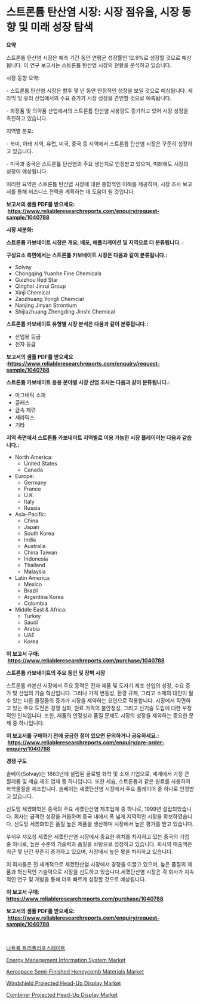 <p><h1>스트론튬 탄산염 시장: 시장 점유율, 시장 동향 및 미래 성장 탐색</h1></p><p><strong>요약</strong></p>
<p><p>스트론튬 탄산염 시장은 예측 기간 동안 연평균 성장률인 12.9%로 성장할 것으로 예상됩니다. 이 연구 보고서는 스트론튬 탄산염 시장의 현황을 분석하고 있습니다.</p><p>시장 동향 요약:</p><p>- 스트론튬 탄산염 시장은 향후 몇 년 동안 안정적인 성장을 보일 것으로 예상됩니다. 세라믹 및 유리 산업에서의 수요 증가가 시장 성장을 견인할 것으로 예측됩니다.</p><p>- 화장품 및 의약품 산업에서의 스트론튬 탄산염 사용량도 증가하고 있어 시장 성장을 촉진하고 있습니다.</p><p>지역별 분포:</p><p>- 북미, 아태 지역, 유럽, 미국, 중국 등 지역에서 스트론튬 탄산염 시장은 꾸준히 성장하고 있습니다.</p><p>- 미국과 중국은 스트론튬 탄산염의 주요 생산지로 인정받고 있으며, 미래에도 시장의 성장이 예상됩니다.</p><p>이러한 요약은 스트론튬 탄산염 시장에 대한 종합적인 이해를 제공하며, 시장 조사 보고서를 통해 비즈니스 전략을 계획하는 데 도움이 될 것입니다.</p></p>
<p><strong>보고서의 샘플 PDF를 받으세요: &nbsp;<a href="https://www.reliableresearchreports.com/enquiry/request-sample/1040788">https://www.reliableresearchreports.com/enquiry/request-sample/1040788</a></strong></p>
<p><strong>시장 세분화:</strong></p>
<p><strong> 스트론튬 카보네이트 시장은 개요, 배포, 애플리케이션 및 지역으로 더 분류됩니다. :</strong></p>
<p><strong>구성요소 측면에서는 스트론튬 카보네이트 시장은 다음과 같이 분류됩니다.:</strong></p>
<p><ul><li>Solvay</li><li>Chongqing Yuanhe Fine Chemicals</li><li>Guizhou Red Star</li><li>Qinghai Jinrui Group</li><li>Xinji Chemical</li><li>Zaozhuang Yongli Chemcial</li><li>Nanjing Jinyan Strontium</li><li>Shijiazhuang Zhengding Jinshi Chemical</li></ul></p>
<p><strong> 스트론튬 카보네이트 유형별 시장 분석은 다음과 같이 분류됩니다.:</strong></p>
<p><ul><li>산업용 등급</li><li>전자 등급</li></ul></p>
<p><strong>보고서의 샘플 PDF를 받으세요 :<a href="https://www.reliableresearchreports.com/enquiry/request-sample/1040788">https://www.reliableresearchreports.com/enquiry/request-sample/1040788</a></strong></p>
<p><strong> 스트론튬 카보네이트 응용 분야별 시장 산업 조사는 다음과 같이 분류됩니다.:</strong></p>
<p><ul><li>마그네틱 소재</li><li>글래스</li><li>금속 제련</li><li>세라믹스</li><li>기타</li></ul></p>
<p><strong>지역 측면에서 스트론튬 카보네이트 지역별로 이용 가능한 시장 플레이어는 다음과 같습니다.:</strong></p>
<p><ul>
    <li>
        North America:
        <ul>
            <li>United States</li>
            <li>Canada</li>
        </ul>
    </li>
    <li>
        Europe:
        <ul>
            <li>Germany</li>
            <li>France</li>
            <li>U.K.</li>
            <li>Italy</li>
            <li>Russia</li>
        </ul>
    </li>
    <li>
        Asia-Pacific:
        <ul>
            <li>China</li>
            <li>Japan</li>
            <li>South Korea</li>
            <li>India</li>
            <li>Australia</li>
            <li>China Taiwan</li>
            <li>Indonesia</li>
            <li>Thailand</li>
            <li>Malaysia</li>
        </ul>
    </li>
    <li>
        Latin America:
        <ul>
            <li>Mexico</li>
            <li>Brazil</li>
            <li>Argentina Korea</li>
            <li>Colombia</li>
        </ul>
    </li>
    <li>
        Middle East & Africa:
        <ul>
            <li>Turkey</li>
            <li>Saudi</li>
            <li>Arabia</li>
            <li>UAE</li>
            <li>Korea</li>
        </ul>
    </li>
    </ul></p>
<p><strong>이 보고서 구매: &nbsp;<a href="https://www.reliableresearchreports.com/purchase/1040788">https://www.reliableresearchreports.com/purchase/1040788</a></strong></p>
<p><strong>스트론튬 카보네이트의 주요 동인 및 장벽 시장</strong></p>
<p><p>스트론튬 카본산 시장에서 주요 동력은 전자 제품 및 도자기 제조 산업의 성장, 수요 증가 및 산업의 기술 혁신입니다. 그러나 가격 변동성, 환경 규제, 그리고 소재의 대안이 될 수 있는 다른 물질들의 증가가 시장을 제약하는 요인으로 작용합니다. 시장에서 직면하고 있는 주요 도전은 경쟁 심화, 원료 가격의 불안정성, 그리고 신기술 도입에 대한 부정적인 인식입니다. 또한, 제품의 안정성과 품질 문제도 시장의 성장을 제약하는 중요한 문제 중 하나입니다.</p></p>
<p><strong>이 보고서를 구매하기 전에 궁금한 점이 있으면 문의하거나 공유하세요.: &nbsp;<a href="https://www.reliableresearchreports.com/enquiry/pre-order-enquiry/1040788">https://www.reliableresearchreports.com/enquiry/pre-order-enquiry/1040788</a></strong></p>
<p><strong>경쟁 구도</strong></p>
<p><p>솔베이(Solvay)는 1863년에 설립된 글로벌 화학 및 소재 기업으로, 세계에서 가장 큰 힐레륨 및 세슘 제조 업체 중 하나입니다. 또한 세슘, 스트론튬과 같은 원료를 사용하여 화학물질을 제조합니다. 솔베이는 세곘탄산염 시장에서 주요 플레이어 중 하나로 인정받고 있습니다.</p><p>신도밍 세곘화학은 중국의 주요 세곘탄산염 제조업체 중 하나로, 1999년 설립되었습니다. 회사는 급격한 성장을 거듭하며 중국 내에서 폭 넓게 지역적인 시장을 확보하였습니다. 신도밍 세곘화학은 품질 높은 제품을 생산하며 시장에서 높은 평가를 받고 있습니다.</p><p>쑤저우 쟈오칭 세곘은 세곘탄산염 시장에서 중요한 위치를 차지하고 있는 중국의 기업 중 하나로, 높은 수준의 기술력과 품질을 바탕으로 성장하고 있습니다. 회사의 매출액은 최근 몇 년간 꾸준히 증가하고 있으며, 시장에서 높은 몫을 차지하고 있습니다.</p><p>이 회사들은 전 세계적으로 세곘탄산염 시장에서 경쟁을 이끌고 있으며, 높은 품질의 제품과 혁신적인 기술력으로 시장을 선도하고 있습니다.세곘탄산염 시장은 각 회사가 지속적인 연구 및 개발을 통해 더욱 빠르게 성장할 것으로 예상됩니다.</p></p>
<p><strong>이 보고서 구매: &nbsp; <a href="https://www.reliableresearchreports.com/purchase/1040788">https://www.reliableresearchreports.com/purchase/1040788</a></strong></p>
<p><strong>보고서의 샘플 PDF를 받으세요: &nbsp;<a href="https://www.reliableresearchreports.com/enquiry/request-sample/1040788">https://www.reliableresearchreports.com/enquiry/request-sample/1040788</a></strong><strong></strong></p>
<p>&nbsp;</p>
<p><p><a href="https://github.com/vs10l4sfg5c/Market-Research-Report-List-1/blob/main/2130566188713.md">나트륨 트리폴리포스페이트</a></p><p><a href="https://view.publitas.com/reportprime-1/energy-management-information-system-market-growth-market-trends-covid-19-impact-and-forecasts-for-period-from-2024-2031/">Energy Management Information System Market</a></p><p><a href="https://issuu.com/reportprime-2/docs/aerospace-semi-finished-honeycomb-materials-market">Aerospace Semi-Finished Honeycomb Materials Market</a></p><p><a href="https://github.com/Krish2023na/Market-Research-Report-List-3/blob/main/windshield-projected-head-up-display-market.md">Windshield Projected Head-Up Display Market</a></p><p><a href="https://github.com/RickHolmes3/Market-Research-Report-List-3/blob/main/combiner-projected-head-up-display-market.md">Combiner Projected Head-Up Display Market</a></p></p>